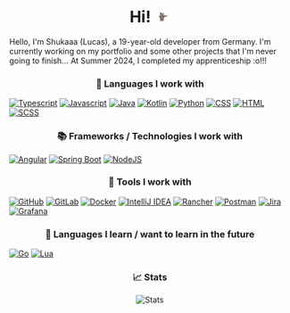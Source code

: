 <h1 align="center">Hi! <img src="https://github.com/Shukaaa/Shukaaa/blob/main/assets/funny-cat.gif" width="28px" alt=""></h1>

Hello, I'm Shukaaa (Lucas), a 19-year-old developer from Germany. I'm currently working on my portfolio and some other projects that I'm never going to finish... At Summer 2024, I completed my apprenticeship :o!!!

<h3 align="center">📙 Languages I work with</h3>

[![Typescript](https://img.shields.io/badge/typescript-%2324292e.svg?&style=for-the-badge&logo=typescript&logoColor=white)](https://github.com/Shukaaa)
[![Javascript](https://img.shields.io/badge/javascript-%2324292e.svg?&style=for-the-badge&logo=javascript&logoColor=white)](https://github.com/Shukaaa)
[![Java](https://img.shields.io/badge/java-%2324292e.svg?&style=for-the-badge&logo=openjdk&logoColor=white)](https://github.com/Shukaaa)
[![Kotlin](https://img.shields.io/badge/kotlin-%2324292e.svg?&style=for-the-badge&logo=kotlin&logoColor=white)](https://github.com/Shukaaa)
[![Python](https://img.shields.io/badge/python-%2324292e.svg?&style=for-the-badge&logo=python&logoColor=white)](https://github.com/Shukaaa)
[![CSS](https://img.shields.io/badge/css-%2324292e.svg?&style=for-the-badge&logo=css3&logoColor=white)](https://github.com/Shukaaa)
[![HTML](https://img.shields.io/badge/html-%2324292e.svg?&style=for-the-badge&logo=html5&logoColor=white)](https://github.com/Shukaaa)
[![SCSS](https://img.shields.io/badge/scss-%2324292e.svg?&style=for-the-badge&logo=sass&logoColor=white)](https://github.com/Shukaaa)

<h3 align="center">📚 Frameworks / Technologies I work with</h3>

[![Angular](https://img.shields.io/badge/angular-%2324292e.svg?&style=for-the-badge&logo=angular&logoColor=white)](https://github.com/Shukaaa)
[![Spring Boot](https://img.shields.io/badge/springboot-%2324292e.svg?&style=for-the-badge&logo=springboot&logoColor=white)](https://github.com/Shukaaa)
[![NodeJS](https://img.shields.io/badge/nodejs-%2324292e.svg?&style=for-the-badge&logo=nodedotjs&logoColor=white)](https://github.com/Shukaaa)

<h3 align="center">🔧 Tools I work with</h3>

[![GitHub](https://img.shields.io/badge/github-%2324292e.svg?&style=for-the-badge&logo=github&logoColor=white)](https://github.com/Shukaaa)
[![GitLab](https://img.shields.io/badge/gitlab-%2324292e.svg?&style=for-the-badge&logo=gitlab&logoColor=white)](https://github.com/Shukaaa)
[![Docker](https://img.shields.io/badge/docker-%2324292e.svg?&style=for-the-badge&logo=docker&logoColor=white)](https://github.com/Shukaaa)
[![IntelliJ IDEA](https://img.shields.io/badge/intellij-%2324292e.svg?&style=for-the-badge&logo=intellijidea&logoColor=white)](https://github.com/Shukaaa)
[![Rancher](https://img.shields.io/badge/rancher-%2324292e.svg?&style=for-the-badge&logo=rancher&logoColor=white)](https://github.com/Shukaaa)
[![Postman](https://img.shields.io/badge/postman-%2324292e.svg?&style=for-the-badge&logo=postman&logoColor=white)](https://github.com/Shukaaa)
[![Jira](https://img.shields.io/badge/jira-%2324292e.svg?&style=for-the-badge&logo=jira&logoColor=white)](https://github.com/Shukaaa)
[![Grafana](https://img.shields.io/badge/grafana-%2324292e.svg?&style=for-the-badge&logo=grafana&logoColor=white)](https://github.com/Shukaaa)

<h3 align="center">🧠 Languages I learn / want to learn in the future</h3>

[![Go](https://img.shields.io/badge/go-%2324292e.svg?&style=for-the-badge&logo=go&logoColor=white)](https://github.com/Shukaaa)
[![Lua](https://img.shields.io/badge/lua-%2324292e.svg?&style=for-the-badge&logo=lua&logoColor=white)](https://github.com/Shukaaa)

<h3 align="center">📈 Stats</h3>

<p align="center">
  <img src="https://github-readme-stats.vercel.app/api?username=shukaaa&show_icons=true&theme=dark&count_private=true" alt="Stats" />
</p>
